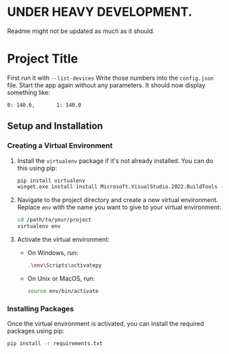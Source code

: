 # UNDER HEAVY DEVELOPMENT. 

Readme might not be updated as much as it should. 

# Project Title

First run it with `--list-devices`
Write those numbers into the `config.json` file. Start the app again without any parameters. It should now display something like:

```
0: 140.6,       1: 140.0
```

## Setup and Installation

### Creating a Virtual Environment

1. Install the `virtualenv` package if it's not already installed. You can do this using pip:

    ```bash
    pip install virtualenv
    winget.exe install install Microsoft.VisualStudio.2022.BuildTools --accept-package-agreements
    ```

2. Navigate to the project directory and create a new virtual environment. Replace `env` with the name you want to give to your virtual environment:

    ```bash
    cd /path/to/your/project
    virtualenv env
    ```

3. Activate the virtual environment:

    - On Windows, run:

        ```bash
        .\env\Scripts\activatepy
        ```

    - On Unix or MacOS, run:

        ```bash
        source env/bin/activate
        ```

### Installing Packages

Once the virtual environment is activated, you can install the required packages using pip:

```bash
pip install -r requirements.txt
```
